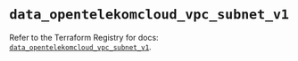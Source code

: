# `data_opentelekomcloud_vpc_subnet_v1`

Refer to the Terraform Registry for docs: [`data_opentelekomcloud_vpc_subnet_v1`](https://registry.terraform.io/providers/opentelekomcloud/opentelekomcloud/1.36.0/docs/data-sources/vpc_subnet_v1).
